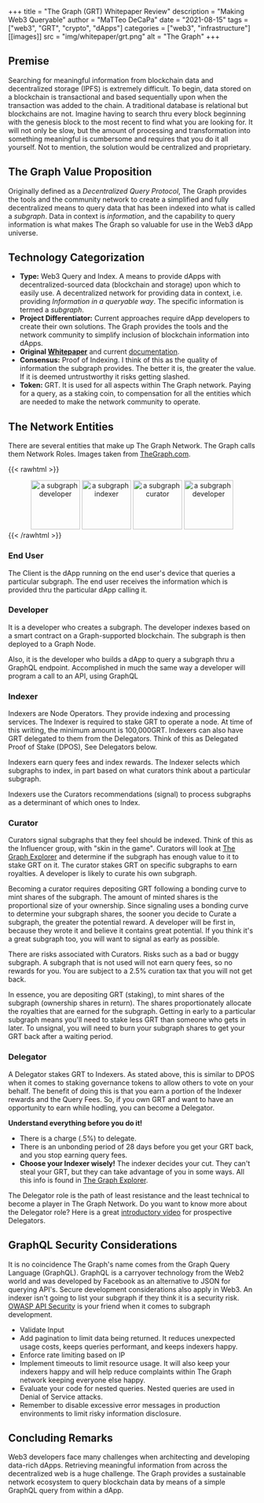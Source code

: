 +++
title = "The Graph (GRT) Whitepaper Review"
description = "Making Web3 Queryable"
author = "MaTTeo DeCaPa"
date = "2021-08-15"
tags = ["web3", "GRT", "crypto", "dApps"]
categories = ["web3", "infrastructure"]
[[images]]
  src = "img/whitepaper/grt.png"
  alt = "The Graph"
+++

## Premise

Searching for meaningful information from blockchain data and decentralized storage (IPFS) is extremely difficult. To begin, data stored on a blockchain is transactional and based sequentially upon when the transaction was added to the chain.  A traditional database is relational but blockchains are not.  Imagine having to search thru every block beginning with the genesis block to the most recent to find what you are looking for.  It will not only be slow, but the amount of processing and transformation into something meaningful is cumbersome and requires that you do it all yourself.  Not to mention, the solution would be centralized and proprietary.  

## The Graph Value Proposition

Originally defined as a _Decentralized Query Protocol_, The Graph provides the tools and the community network to create a simplified and fully decentralized means to query data that has been indexed into what is called a _subgraph_.   Data in context is _information_, and the capability to query information is what makes The Graph so valuable for use in the Web3 dApp universe.

## Technology Categorization

* **Type:** Web3 Query and Index.  A means to provide dApps with decentralized-sourced data (blockchain and storage) upon which to easily use.  A decentralized network for providing data in context, i.e. providing _Information in a queryable way_.  The specific information is termed a _subgraph_.
* **Project Differentiator:**  Current approaches require dApp developers to create their own solutions.  The Graph provides the tools and the network community to simplify inclusion of blockchain information into dApps.
* **Original [Whitepaper](https://github.com/graphprotocol/research/blob/master/papers/whitepaper/the-graph-whitepaper.pdf)** and current [documentation](https://thegraph.com/docs/).
* **Consensus:**  Proof of Indexing.  I think of this as the quality of information the subgraph provides.  The better it is, the greater the value.  If it is deemed untrustworthy it risks getting slashed.
* **Token:** GRT.  It is used for all aspects within The Graph network.  Paying for a query, as a staking coin, to compensation for all the entities which are needed to make the network community to operate.

## The Network Entities

There are several entities that make up The Graph Network.   The Graph calls them Network Roles.  Images taken from [TheGraph.com](https://thegraph.com).

{{< rawhtml >}}
  <center>
    <img src="../img/subgraph-developer.PNG" width="100" height="100" alt="a subgraph developer" />
    <img src="../img/subgraph-indexer.PNG" width="100" height="100" alt="a subgraph indexer" />  
    <img src="../img/subgraph-curator.PNG" width="100" height="100" alt="a subgraph curator" /> 
    <img src="../img/subgraph-delegator.PNG" width="100" height="100" alt="a subgraph developer" />
  </center>
{{< /rawhtml >}}

### End User

The Client is the dApp running on the end user's device that queries a particular subgraph.  The end user receives the information which is provided thru the particular dApp calling it.

### Developer

It is a developer who creates a subgraph.  The developer indexes based on a smart contract on a Graph-supported blockchain. The subgraph is then deployed to a Graph Node.

Also, it is the developer who builds a dApp to query a subgraph thru a GraphQL endpoint. Accomplished in much the same way a developer will program a call to an API, using GraphQL


### Indexer

Indexers are Node Operators.  They provide indexing and processing services.  The Indexer is required to stake GRT to operate a node.  At time of this writing, the minimum amount is 100,000GRT.  Indexers can also have GRT delegated to them from the Delegators.  Think of this as Delegated Proof of Stake (DPOS), See Delegators below.

Indexers earn query fees and index rewards.  The Indexer selects which subgraphs to index, in part based on what curators think about a particular subgraph.  

Indexers use the Curators recommendations (signal) to process subgraphs as a determinant of which ones to Index.

### Curator

Curators signal subgraphs that they feel should be indexed. Think of this as the Influencer group, with "skin in the game".  Curators will look at [The Graph Explorer](https://thegraph.com/explorer/) and determine if the subgraph has enough value to it to stake GRT on it.  The curator stakes GRT on specific subgraphs to earn royalties.  A developer is likely to curate his own subgraph.

Becoming a curator requires depositing GRT following a bonding curve to mint shares of the subgraph.  The amount of minted shares is the proportional size of your ownership.  Since signaling uses a bonding curve to determine your subgraph shares, the sooner you decide to Curate a subgraph, the greater the potential reward.  A developer will be first in, because they wrote it and believe it contains great potential.  If you think it's a great subgraph too, you will want to signal as early as possible.  

There are risks associated with Curators.  Risks such as a bad or buggy subgraph.  A subgraph that is not used will not earn query fees, so no rewards for you. You are subject to a 2.5% curation tax that you will not get back.

In essence, you are depositing GRT (staking), to mint shares of the subgraph (ownership shares in return).  The shares proportionately allocate the royalties that are earned for the subgraph.  Getting in early to a particular subgraph means you'll need to stake less GRT than someone who gets in later.  To unsignal, you will need to burn your subgraph shares to get your GRT back after a waiting period.

### Delegator

A Delegator stakes GRT to Indexers. As stated above, this is similar to DPOS when it comes to staking governance tokens to allow others to vote on your behalf.  The benefit of doing this is that you earn a portion of the Indexer rewards and the Query Fees.  So, if you own GRT and want to have an opportunity to earn while hodling, you can become a Delegator.  

__Understand everything before you do it!__
* There is a charge (.5%) to delegate. 
* There is an unbonding period of 28 days before you get your GRT back, and you stop earning query fees.
* __Choose your Indexer wisely!__  The indexer decides your cut. They can't steal your GRT, but they can take advantage of you in some ways. All this info is found in [The Graph Explorer](https://thegraph.com/explorer/).

The Delegator role is the path of least resistance and the least technical to become a player in The Graph Network.  Do you want to know more about the Delegator role?  Here is a great  [introductory video](https://www.youtube.com/watch?v=2G7S2gdURdc) for prospective Delegators.  

## GraphQL Security Considerations
It is no coincidence The Graph's name comes from the Graph Query Language (GraphQL).  GraphQL is a carryover technology from the Web2 world and was developed by Facebook as an alternative to JSON for querying API's.  Secure development considerations also apply in Web3. An indexer isn't going to list your subgraph if they think it is a security risk.  [OWASP API Security](https://owasp.org/www-project-api-security/) is your friend when it comes to subgraph development.

* Validate Input
* Add pagination to limit data being returned. It reduces unexpected usage costs, keeps queries performant, and keeps indexers happy.
* Enforce rate limiting based on IP
* Implement timeouts to limit resource usage.  It will also keep your indexers happy and will help reduce complaints within The Graph network keeping everyone else happy.
* Evaluate your code for nested queries.  Nested queries are used in Denial of Service attacks.  
* Remember to disable excessive error messages in production environments to limit risky information disclosure.

## Concluding Remarks

Web3 developers face many challenges when architecting and developing data-rich dApps.  Retrieving meaningful information from across the decentralized web is a huge challenge.  The Graph provides a sustainable network ecosystem to query blockchain data by means of a simple GraphQL query from within a dApp.

